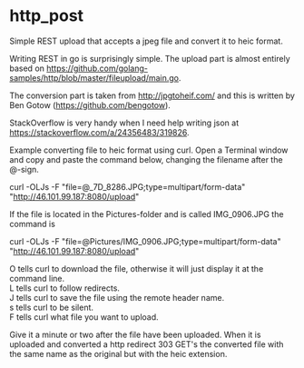 # http_post
Simple REST upload that accepts a jpeg file and convert it to heic format.

Writing REST in go is surprisingly simple. The upload part is almost entirely based
on https://github.com/golang-samples/http/blob/master/fileupload/main.go.

The conversion part is taken from
http://jpgtoheif.com/ and this is written by Ben Gotow (https://github.com/bengotow).

StackOverflow is very handy when I need help writing json at https://stackoverflow.com/a/24356483/319826.

Example converting file to heic format using curl. Open a Terminal window and copy and paste the command
below, changing the filename after the @-sign.

curl -OLJs -F "file=@_7D_8286.JPG;type=multipart/form-data" "http://46.101.99.187:8080/upload"

If the file is located in the Pictures-folder and is called IMG_0906.JPG the command is

curl -OLJs -F "file=@Pictures/IMG_0906.JPG;type=multipart/form-data" "http://46.101.99.187:8080/upload"

O tells curl to download the file, otherwise it will just display it at the command line.<br>
L tells curl to follow redirects.<br>
J tells curl to save the file using the remote header name.<br>
s tells curl to be silent.<br>
F tells curl what file you want to upload.

Give it a minute or two after the file have been uploaded. When it is uploaded and converted a http redirect 303
GET's the converted file with the same name as the original but with the heic extension.

